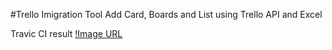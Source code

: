 #Trello Imigration Tool
Add Card, Boards and List using Trello API and Excel

Travic CI result [!Image URL](https://travis-ci.com/TomashGombosh/trello_immigration.svg?branch=master)
